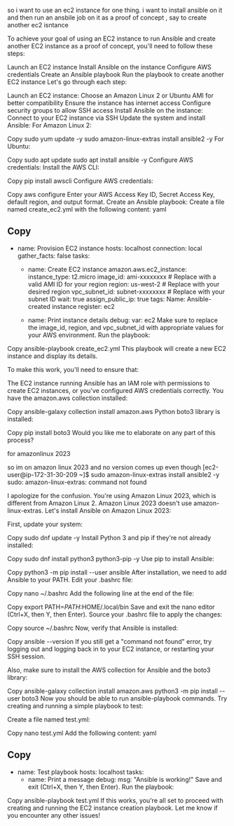 so i want to use an ec2 instance for one thing. i want to install ansible on it and then run an ansbile job on it as a proof of concept , say to create another ec2 isntance


To achieve your goal of using an EC2 instance to run Ansible and create another EC2 instance as a proof of concept, you'll need to follow these steps:

Launch an EC2 instance
Install Ansible on the instance
Configure AWS credentials
Create an Ansible playbook
Run the playbook to create another EC2 instance
Let's go through each step:

Launch an EC2 instance:
Choose an Amazon Linux 2 or Ubuntu AMI for better compatibility
Ensure the instance has internet access
Configure security groups to allow SSH access
Install Ansible on the instance:
Connect to your EC2 instance via SSH
Update the system and install Ansible:
For Amazon Linux 2:

Copy
sudo yum update -y
sudo amazon-linux-extras install ansible2 -y
For Ubuntu:

Copy
sudo apt update
sudo apt install ansible -y
Configure AWS credentials:
Install the AWS CLI:

Copy
pip install awscli
Configure AWS credentials:

Copy
aws configure
Enter your AWS Access Key ID, Secret Access Key, default region, and output format.
Create an Ansible playbook: Create a file named create_ec2.yml with the following content:
yaml

Copy
---
- name: Provision EC2 instance
  hosts: localhost
  connection: local
  gather_facts: false
  tasks:
    - name: Create EC2 instance
      amazon.aws.ec2_instance:
        instance_type: t2.micro
        image_id: ami-xxxxxxxx  # Replace with a valid AMI ID for your region
        region: us-west-2  # Replace with your desired region
        vpc_subnet_id: subnet-xxxxxxxx  # Replace with your subnet ID
        wait: true
        assign_public_ip: true
        tags:
          Name: Ansible-created instance
      register: ec2

    - name: Print instance details
      debug:
        var: ec2
Make sure to replace the image_id, region, and vpc_subnet_id with appropriate values for your AWS environment.
Run the playbook:

Copy
ansible-playbook create_ec2.yml
This playbook will create a new EC2 instance and display its details.

To make this work, you'll need to ensure that:

The EC2 instance running Ansible has an IAM role with permissions to create EC2 instances, or you've configured AWS credentials correctly.
You have the amazon.aws collection installed:

Copy
ansible-galaxy collection install amazon.aws
Python boto3 library is installed:

Copy
pip install boto3
Would you like me to elaborate on any part of this process?


for amazonlinux 2023

so im on amazon linux 2023 and no version comes up even though 
[ec2-user@ip-172-31-30-209 ~]$ sudo amazon-linux-extras install ansible2 -y
sudo: amazon-linux-extras: command not found


I apologize for the confusion. You're using Amazon Linux 2023, which is different from Amazon Linux 2. Amazon Linux 2023 doesn't use amazon-linux-extras. Let's install Ansible on Amazon Linux 2023:

First, update your system:

Copy
sudo dnf update -y
Install Python 3 and pip if they're not already installed:

Copy
sudo dnf install python3 python3-pip -y
Use pip to install Ansible:

Copy
python3 -m pip install --user ansible
After installation, we need to add Ansible to your PATH. Edit your .bashrc file:

Copy
nano ~/.bashrc
Add the following line at the end of the file:

Copy
export PATH=$PATH:$HOME/.local/bin
Save and exit the nano editor (Ctrl+X, then Y, then Enter).
Source your .bashrc file to apply the changes: 

Copy
source ~/.bashrc
Now, verify that Ansible is installed:

Copy
ansible --version
If you still get a "command not found" error, try logging out and logging back in to your EC2 instance, or restarting your SSH session.

Also, make sure to install the AWS collection for Ansible and the boto3 library:


Copy
ansible-galaxy collection install amazon.aws
python3 -m pip install --user boto3
Now you should be able to run ansible-playbook commands. Try creating and running a simple playbook to test:

Create a file named test.yml:

Copy
nano test.yml
Add the following content:
yaml

Copy
---
- name: Test playbook
  hosts: localhost
  tasks:
    - name: Print a message
      debug:
        msg: "Ansible is working!"
Save and exit (Ctrl+X, then Y, then Enter).
Run the playbook:

Copy
ansible-playbook test.yml
If this works, you're all set to proceed with creating and running the EC2 instance creation playbook. Let me know if you encounter any other issues!


